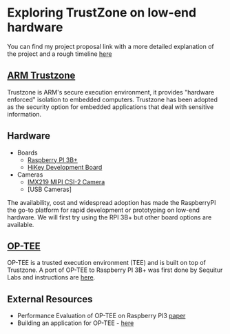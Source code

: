 # Exploring TrustZone on low-end hardware
You can find my project proposal link with a more detailed explanation of the project and a rough timeline [here](https://docs.google.com/document/d/1rf5Crq-3dXzLbgTLsfG50kNxVh7cxbN0p3KY8BKXzn4/edit)

## [ARM Trustzone](https://developer.arm.com/ip-products/security-ip/trustzone)
Trustzone is ARM's secure execution environment, it provides "hardware enforced" isolation to embedded computers. Trustzone has been adopted as the security option for embedded applications that deal with sensitive information. 

## Hardware 
* Boards
    * [Raspberry PI 3B+](https://www.raspberrypi.org/products/raspberry-pi-3-model-b-plus/)
    * [HiKey Development Board](https://www.96boards.org/product/hikey/)
* Cameras
    * [IMX219 MIPI CSI-2 Camera](https://www.raspberrypi.org/products/camera-module-v2/)
    * [USB Cameras]

The availability, cost and widespread adoption has made the RaspberryPI the go-to platform for rapid development or prototyping on low-end hardware. We will first try using the RPI 3B+ but other board options are available.  

## [OP-TEE](https://www.op-tee.org/)
OP-TEE is a trusted execution environment (TEE) and is built on top of Trustzone. A port of OP-TEE to Raspberry PI 3B+ was first done by Sequitur Labs and instructions are [here](https://optee.readthedocs.io/en/latest/building/devices/rpi3.html).

## External Resources
* Performance Evaluation of OP-TEE on Raspberry PI3 [paper](https://arxiv.org/pdf/1906.09799.pdf)
* Building an application for OP-TEE - [here](https://optee.readthedocs.io/en/latest/building/trusted_applications.html)


